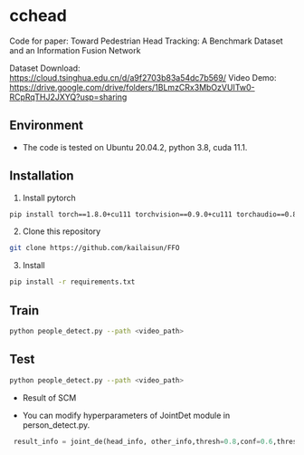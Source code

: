 # cchead


Code for paper: Toward Pedestrian Head Tracking: A Benchmark Dataset and an Information Fusion Network


Dataset Download: https://cloud.tsinghua.edu.cn/d/a9f2703b83a54dc7b569/
Video Demo: https://drive.google.com/drive/folders/1BLmzCRx3MbOzVUITw0-RCpRqTHJ2JXYQ?usp=sharing

## Environment
- The code is tested on Ubuntu 20.04.2, python 3.8, cuda 11.1.


## Installation
 1. Install pytorch

  ```bash
  pip install torch==1.8.0+cu111 torchvision==0.9.0+cu111 torchaudio==0.8.0 -f https://download.pytorch.org/whl/torch_stable.html
  ```

 2. Clone this repository
  ```bash
  git clone https://github.com/kailaisun/FFO
  ```
  
 3. Install 
  ```bash
  pip install -r requirements.txt
  ```
  
## Train
```Bash
python people_detect.py --path <video_path>
```

## Test

```Bash
python people_detect.py --path <video_path>
```
- Result of SCM

- You can modify hyperparameters of JointDet module in person_detect.py.
```python 
 result_info = joint_de(head_info, other_info,thresh=0.8,conf=0.6,thresh1=0.8)  #line 50
```
